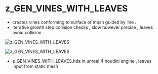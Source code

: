 # z_GEN_VINES_WITH_LEAVES
- creates vines conforming to surface of mesh guided by line .
- iterative growth step collision checks , slow however precise , leaves avoid collision  .

![z_GEN_VINES_WITH_LEAVES](https://raw.githubusercontent.com/CorvaeOboro/zenv/master/hip/z_GEN_VINES_WITH_LEAVES/z_GEN_VINES_WITH_LEAVES_01.jpg?raw=true "z_GEN_VINES_WITH_LEAVES")

![z_GEN_VINES_WITH_LEAVES](https://raw.githubusercontent.com/CorvaeOboro/zenv/master/hip/z_GEN_VINES_WITH_LEAVES/z_GEN_VINES_WITH_LEAVES.jpg?raw=true "z_GEN_VINES_WITH_LEAVES")

- z_GEN_VINES_WITH_LEAVES.hda in unreal 4 houdini engine , leaves input from static mesh 